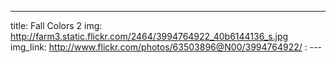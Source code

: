---
title: Fall Colors 2 
img: http://farm3.static.flickr.com/2464/3994764922_40b6144136_s.jpg 
img_link: http://www.flickr.com/photos/63503896@N00/3994764922/ 
: --- 
